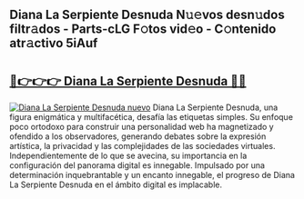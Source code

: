 ## Diana La Serpiente Desnuda N𝚞𝚎vos desn𝚞dos filtr𝚊dos - Parts-cLG F𝚘tos vid𝚎o - C𝚘ntenido atr𝚊ctivo 5iAuf

# <h2><a href="http://mb0rrzy.tromn.icu/?c=Diana+La+Serpiente+Desnuda">🔗👉👉👉 Diana La Serpiente Desnuda 🔗🔗</a></h2>

[![Diana La Serpiente Desnuda nuevo](https://i.imgur.com/pEAQMta.gif)](http://mb0rrzy.tromn.icu/?c=Diana+La+Serpiente+Desnuda)
Diana La Serpiente Desnuda, una figura enigmática y multifacética, desafía las etiquetas simples. Su enfoque poco ortodoxo para construir una personalidad web ha magnetizado y ofendido a los observadores, generando debates sobre la expresión artística, la privacidad y las complejidades de las sociedades virtuales. Independientemente de lo que se avecina, su importancia en la configuración del panorama digital es innegable. Impulsado por una determinación inquebrantable y un encanto innegable, el progreso de Diana La Serpiente Desnuda en el ámbito digital es implacable.

